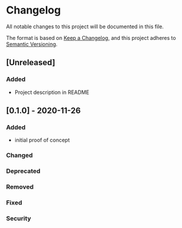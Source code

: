 # Changelog
All notable changes to this project will be documented in this file.

The format is based on [Keep a Changelog](https://keepachangelog.com/en/1.0.0/),
and this project adheres to [Semantic Versioning](https://semver.org/spec/v2.0.0.html).

## [Unreleased]
### Added
- Project description in README

## [0.1.0] - 2020-11-26
### Added
- initial proof of concept

### Changed

### Deprecated

### Removed

### Fixed

### Security
